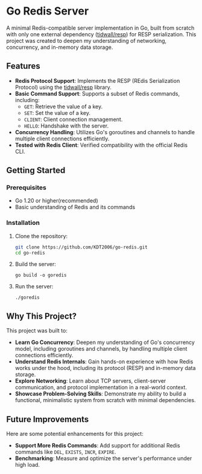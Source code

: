 # Go Redis Server

A minimal Redis-compatible server implementation in Go, built from scratch with only one external dependency ([tidwall/resp](https://github.com/tidwall/resp)) for RESP serialization. This project was created to deepen my understanding of networking, concurrency, and in-memory data storage.

## Features

- **Redis Protocol Support**: Implements the RESP (REdis Serialization Protocol) using the [tidwall/resp](https://github.com/tidwall/resp) library.
- **Basic Command Support**: Supports a subset of Redis commands, including:
  - `GET`: Retrieve the value of a key.
  - `SET`: Set the value of a key.
  - `CLIENT`: Client connection management.
  - `HELLO`: Handshake with the server.
- **Concurrency Handling**: Utilizes Go's goroutines and channels to handle multiple client connections efficiently.
- **Tested with Redis Client**: Verified compatibility with the official Redis CLI.

## Getting Started

### Prerequisites

- Go 1.20 or higher(recommended)
- Basic understanding of Redis and its commands

### Installation

1. Clone the repository:

   ```bash
   git clone https://github.com/KDT2006/go-redis.git
   cd go-redis
   ```

2. Build the server:

   ```
   go build -o goredis
   ```

3. Run the server:
   ```
   ./goredis
   ```

## Why This Project?

This project was built to:

- **Learn Go Concurrency**: Deepen my understanding of Go's concurrency model, including goroutines and channels, by handling multiple client connections efficiently.
- **Understand Redis Internals**: Gain hands-on experience with how Redis works under the hood, including its protocol (RESP) and in-memory data storage.
- **Explore Networking**: Learn about TCP servers, client-server communication, and protocol implementation in a real-world context.
- **Showcase Problem-Solving Skills**: Demonstrate my ability to build a functional, minimalistic system from scratch with minimal dependencies.

## Future Improvements

Here are some potential enhancements for this project:

- **Support More Redis Commands**: Add support for additional Redis commands like `DEL`, `EXISTS`, `INCR`, `EXPIRE`.
- **Benchmarking**: Measure and optimize the server's performance under high load.
